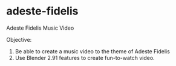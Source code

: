 # adeste-fidelis
Adeste Fidelis Music Video

Objective:
1. Be able to create a music video to the theme of Adeste Fidelis
2. Use Blender 2.91 features to create fun-to-watch video.


